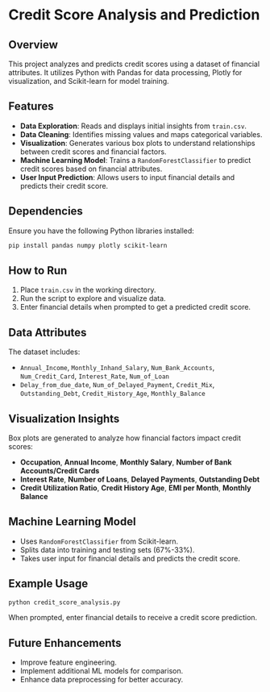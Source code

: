 # Credit Score Analysis and Prediction

## Overview
This project analyzes and predicts credit scores using a dataset of financial attributes. It utilizes Python with Pandas for data processing, Plotly for visualization, and Scikit-learn for model training.

## Features
- **Data Exploration**: Reads and displays initial insights from `train.csv`.
- **Data Cleaning**: Identifies missing values and maps categorical variables.
- **Visualization**: Generates various box plots to understand relationships between credit scores and financial factors.
- **Machine Learning Model**: Trains a `RandomForestClassifier` to predict credit scores based on financial attributes.
- **User Input Prediction**: Allows users to input financial details and predicts their credit score.

## Dependencies
Ensure you have the following Python libraries installed:
```bash
pip install pandas numpy plotly scikit-learn
```

## How to Run
1. Place `train.csv` in the working directory.
2. Run the script to explore and visualize data.
3. Enter financial details when prompted to get a predicted credit score.

## Data Attributes
The dataset includes:
- `Annual_Income`, `Monthly_Inhand_Salary`, `Num_Bank_Accounts`, `Num_Credit_Card`, `Interest_Rate`, `Num_of_Loan`
- `Delay_from_due_date`, `Num_of_Delayed_Payment`, `Credit_Mix`, `Outstanding_Debt`, `Credit_History_Age`, `Monthly_Balance`

## Visualization Insights
Box plots are generated to analyze how financial factors impact credit scores:
- **Occupation**, **Annual Income**, **Monthly Salary**, **Number of Bank Accounts/Credit Cards**
- **Interest Rate**, **Number of Loans**, **Delayed Payments**, **Outstanding Debt**
- **Credit Utilization Ratio**, **Credit History Age**, **EMI per Month**, **Monthly Balance**

## Machine Learning Model
- Uses `RandomForestClassifier` from Scikit-learn.
- Splits data into training and testing sets (67%-33%).
- Takes user input for financial details and predicts the credit score.

## Example Usage
```bash
python credit_score_analysis.py
```
When prompted, enter financial details to receive a credit score prediction.

## Future Enhancements
- Improve feature engineering.
- Implement additional ML models for comparison.
- Enhance data preprocessing for better accuracy.
